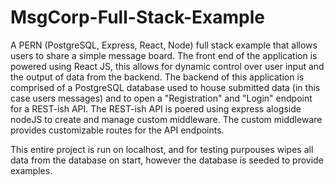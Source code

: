 # MsgCorp-Full-Stack-Example
A  PERN (PostgreSQL, Express, React, Node) full stack example that allows users to share a simple message board.
The front end of the application is powered using React JS, this allows for dynamic control over user input and the output of data from the backend. 
The backend of this application is comprised of a PostgreSQL database used to house submitted data (in this case users messages) and to open a "Registration" and "Login" endpoint for a REST-ish API. The REST-ish API is poered using express alogside nodeJS to create and manage custom middleware. 
The custom middleware provides customizable routes for the API endpoints.

This entire project is run on localhost, and for testing purpouses wipes all data from the database on start, however the database is seeded to provide examples. 
